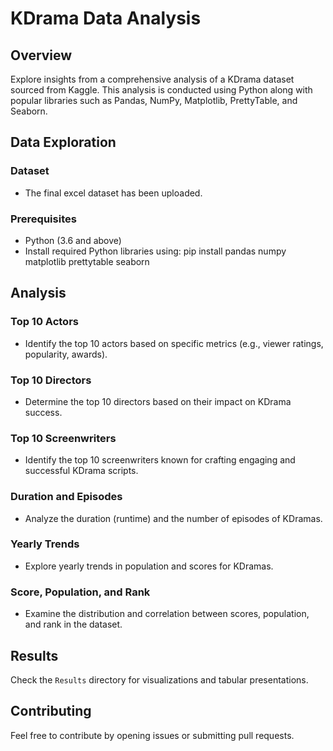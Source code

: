 # KDrama Data Analysis

## Overview

Explore insights from a comprehensive analysis of a KDrama dataset sourced from Kaggle. This analysis is conducted using Python along with popular libraries such as Pandas, NumPy, Matplotlib, PrettyTable, and Seaborn.

## Data Exploration

### Dataset
- The final excel dataset has been uploaded.

### Prerequisites
- Python (3.6 and above)
- Install required Python libraries using:
pip install pandas numpy matplotlib prettytable seaborn

## Analysis

### Top 10 Actors

- Identify the top 10 actors based on specific metrics (e.g., viewer ratings, popularity, awards).

### Top 10 Directors

- Determine the top 10 directors based on their impact on KDrama success.

### Top 10 Screenwriters

- Identify the top 10 screenwriters known for crafting engaging and successful KDrama scripts.

### Duration and Episodes

- Analyze the duration (runtime) and the number of episodes of KDramas.

### Yearly Trends

- Explore yearly trends in population and scores for KDramas.

### Score, Population, and Rank

- Examine the distribution and correlation between scores, population, and rank in the dataset.

## Results

Check the `Results` directory for visualizations and tabular presentations.

## Contributing

Feel free to contribute by opening issues or submitting pull requests.
